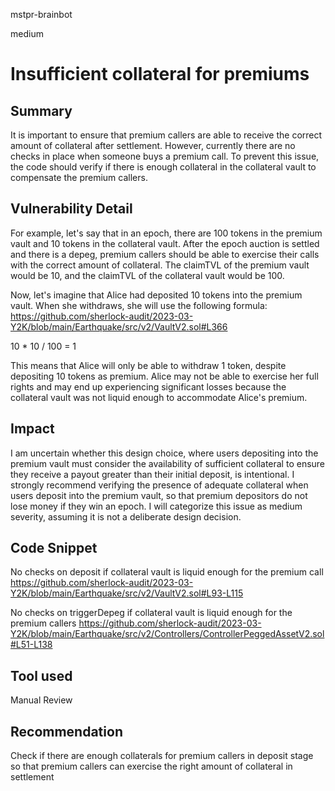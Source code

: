 mstpr-brainbot

medium

# Insufficient collateral for premiums

## Summary
It is important to ensure that premium callers are able to receive the correct amount of collateral after settlement. However, currently there are no checks in place when someone buys a premium call. To prevent this issue, the code should verify if there is enough collateral in the collateral vault to compensate the premium callers.

## Vulnerability Detail
For example, let's say that in an epoch, there are 100 tokens in the premium vault and 10 tokens in the collateral vault. After the epoch auction is settled and there is a depeg, premium callers should be able to exercise their calls with the correct amount of collateral. The claimTVL of the premium vault would be 10, and the claimTVL of the collateral vault would be 100.

Now, let's imagine that Alice had deposited 10 tokens into the premium vault. When she withdraws, she will use the following formula: https://github.com/sherlock-audit/2023-03-Y2K/blob/main/Earthquake/src/v2/VaultV2.sol#L366

10 * 10 / 100 = 1

This means that Alice will only be able to withdraw 1 token, despite depositing 10 tokens as premium. Alice may not be able to exercise her full rights and may end up experiencing significant losses because the collateral vault was not liquid enough to accommodate Alice's premium.

## Impact
I am uncertain whether this design choice, where users depositing into the premium vault must consider the availability of sufficient collateral to ensure they receive a payout greater than their initial deposit, is intentional. I strongly recommend verifying the presence of adequate collateral when users deposit into the premium vault, so that premium depositors do not lose money if they win an epoch. I will categorize this issue as medium severity, assuming it is not a deliberate design decision.
## Code Snippet
No checks on deposit if collateral vault is liquid enough for the premium call
https://github.com/sherlock-audit/2023-03-Y2K/blob/main/Earthquake/src/v2/VaultV2.sol#L93-L115

No checks on triggerDepeg if collateral vault is liquid enough for the premium callers
https://github.com/sherlock-audit/2023-03-Y2K/blob/main/Earthquake/src/v2/Controllers/ControllerPeggedAssetV2.sol#L51-L138



## Tool used

Manual Review

## Recommendation
Check if there are enough collaterals for premium callers in deposit stage so that premium callers can exercise the right amount of collateral in settlement